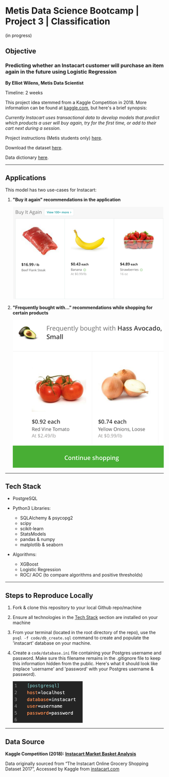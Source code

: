 # Metis Data Science Bootcamp | Project 3 | Classification

(in progress)


## Objective

### Predicting whether an Instacart customer will purchase an item again in the future using Logistic Regression

**By Elliot Wilens, Metis Data Scientist**

Timeline: 2 weeks

This project idea stemmed from a Kaggle Competition in 2018. More information can be found at [kaggle.com](https://www.kaggle.com/c/instacart-market-basket-analysis/overview), but here's a brief synopsis:


*Currently Instacart uses transactional data to develop models that predict which products a user will buy again, try for the first time, or add to their cart next during a session.*


Project instructions (Metis students only) [here](https://github.com/thisismetis/onl_ds5/blob/main/curriculum/project-03/project-03-introduction/project_03.md).

Download the dataset [here](https://www.kaggle.com/c/instacart-market-basket-analysis/data).

Data dictionary [here](https://gist.github.com/jeremystan/c3b39d947d9b88b3ccff3147dbcf6c6b).

___
## Applications

This model has two use-cases for Instacart:

1.  **"Buy it again" recommendations in the application**

    ![Buy it Again](etc/buy_again.png)

2.  **"Frequently bought with..." recommendations while shopping for certain products**

    ![Frequently bought with](etc/freq_bought_with.png)

___
## Tech Stack

- PostgreSQL
- Python3 Libraries:
    - SQLAlchemy & psycopg2
    - scipy
    - scikit-learn
    - StatsModels
    - pandas & numpy
    - matplotlib & seaborn

- Algorithms:
	- XGBoost
	- Logistic Regression
	- ROC/ AOC (to compare algorithms and positive thresholds)
___
## Steps to Reproduce Locally
1. Fork & clone this repository to your local Github repo/machine
2. Ensure all technologies in the [Tech Stack](#tech-stack) section are installed on your machine
3. From your terminal (located in the root directory of the repo), use the `psql -f code/db_create.sql` command to create and populate the 'instacart' database on your machine.
4. Create a `code/database.ini` file containing your Postgres username and password. Make sure this filename remains in the .gitignore file to keep this information hidden from the public. Here's what it should look like (replace 'username' and 'password' with your Postgres username & password).

    ![db_setup_file.png](etc/db_setup_file.png)
___
## Data Source

**Kaggle Competition (2018): [Instacart Market Basket Analysis](https://www.kaggle.com/c/instacart-market-basket-analysis/data)**

Data originally sourced from “The Instacart Online Grocery Shopping Dataset 2017”, Accessed by Kaggle from [instacart.com](https://www.instacart.com/datasets/grocery-shopping-2017)
